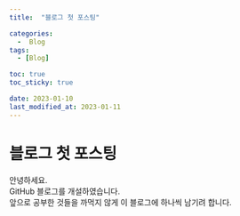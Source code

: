 ```yaml
---
title:  "블로그 첫 포스팅" 

categories:
  -  Blog
tags:
  - [Blog]

toc: true
toc_sticky: true

date: 2023-01-10
last_modified_at: 2023-01-11
---
```


# 블로그 첫 포스팅
안녕하세요.  
GitHub 블로그를 개설하였습니다.  
앞으로 공부한 것들을 까먹지 않게 이 블로그에 하나씩 남기려 합니다.